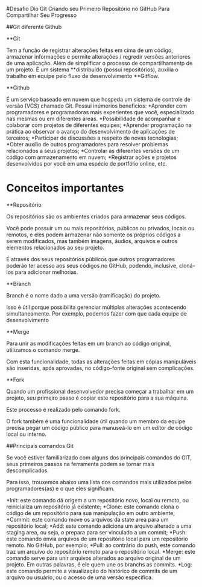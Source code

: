 #Desafio Dio Git
Criando seu Primeiro Repositório no GitHub Para Compartilhar Seu Progresso


##Git diferente Github

**Git

Tem a função de registrar alterações feitas em cima de um código, armazenar informações e permite alterações / regredir versões anteriores de uma aplicação.
Além de simplificar o processo de compartilhamentp de um projeto. É um sistema **distribuído (possui repositórios), auxilia o trabalho em equipe pelo fluxo de desenvolvimento **Gitflow.

**Github

É um serviço baseado em nuvem que hospeda um sistema de controle de versão (VCS) chamado Git. 
Possui inúmerios beneficios:
*Aprender com programadores e programadoras mais experientes que você, especializado nas mesmas ou em diferentes áreas. 
*Possibilidade de acompanhar e colaborar com projetos de diferentes equipes;
*Aprender programação na prática ao observar o avanço do desenvolvimento de aplicações de terceiros;
*Participar de discussões a respeito de novas tecnologias;
*Obter auxílio de outros programadores para resolver problemas relacionados a seus projetos;
*Controlar as diferentes versões de um código com armazenamento em nuvem;
*Registrar ações e projetos desenvolvidos por você em uma espécie de portfólio online, etc.

# Conceitos importantes
**Repositório

Os repositórios são os ambientes criados para armazenar seus códigos.

Você pode possuir um ou mais repositórios, públicos ou privados, locais ou remotos, e eles podem armazenar não somente os próprios códigos a serem modificados, mas também imagens, áudios, arquivos e outros elementos relacionados ao seu projeto.

É através dos seus repositórios públicos que outros programadores poderão ter acesso aos seus códigos no GitHub, podendo, inclusive, cloná-los para adicionar melhorias.

**Branch

Branch é o nome dado a uma versão (ramificação) do projeto. 

Isso é útil porque possibilita gerenciar múltiplas alterações acontecendo simultaneamente. Por exemplo, podemos fazer com que cada equipe de desenvolvimento

**Merge

Para unir as modificações feitas em um branch ao código original, utilizamos o comando merge.

Com esta funcionalidade, todas as alterações feitas em cópias manipuláveis são inseridas, após aprovadas, no código-fonte original sem complicações.

**Fork

Quando um profissional desenvolvedor precisa começar a trabalhar em um projeto, seu primeiro passo é copiar este repositório para a sua máquina.

Este processo é realizado pelo comando fork.

O fork também é uma funcionalidade útil quando um membro da equipe precisa pegar um código público para manuseá-lo em um editor de código local ou interno.

##Principais comandos Git

Se você estiver familiarizado com alguns dos principais comandos do GIT, seus primeiros passos na ferramenta podem se tornar mais descomplicados.

Para isso, trouxemos abaixo uma lista dos comandos mais utilizados pelos programadores(as) e o que eles significam.

*Init: este comando dá origem a um repositório novo, local ou remoto, ou reinicializa um repositório já existente;
*Clone: este comando clona o código de um repositório para sua manipulação em outro ambiente;
*Commit: este comando move os arquivos da state area para um repositório local;
*Add: este comando adiciona um arquivo alterado a uma staging area, ou seja, o prepara para ser vinculado a um commit;
*Push: este comando envia arquivos de um repositório local para um repositório remoto. No GitHub, por exemplo;
*Pull: ao contrário do push, este comando traz um arquivo do repositório remoto para o repositório local.
*Merge: este comando serve para unir arquivos alterados ao arquivo original de um projeto. Em outras palavras, é ele quem une os branchs as commits.
*Log: este comando permite a visualização do histórico de commits de um arquivo ou usuário, ou o acesso de uma versão específica.
